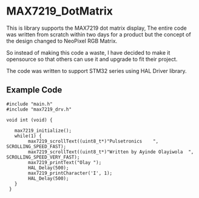 # MAX7219_DotMatrix
This is library supports the MAX7219 dot matrix display, The entire code was written from scratch within two days for a product but the concept of the design changed to NeoPixel RGB Matrix. 

So instead of making this code a waste, I have decided to make it opensource so that others can use it and upgrade to fit their project.

The code was written to support STM32 series using HAL Driver library.

## Example Code
```
#include "main.h"
#include "max7219_drv.h"

void int (void) {
   
   max7219_initialize();
   while(1) {
        max7219_scrollText((uint8_t*)"Pulsetronics    ", SCROLLING_SPEED_FAST);
        max7219_scrollText((uint8_t*)"Written by Ayinde Olayiwola  ", SCROLLING_SPEED_VERY_FAST);
        max7219_printText("Olay ");
        HAL_Delay(500);
        max7219_printCharacter('I', 1);
        HAL_Delay(500);
   }
 }
```
